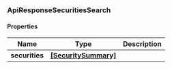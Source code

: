 
[//]: # (CLASS:ApiResponseSecuritiesSearch)

[//]: # (KIND:object)

### ApiResponseSecuritiesSearch

#### Properties

[//]: # (START_DEFINITION)

Name | Type | Description
------------ | ------------- | -------------
**securities** | [**[SecuritySummary]**](SecuritySummary.md) |  &nbsp;

[//]: # (END_DEFINITION)


[//]: # (CONTAINED_CLASS:SecuritySummary)





